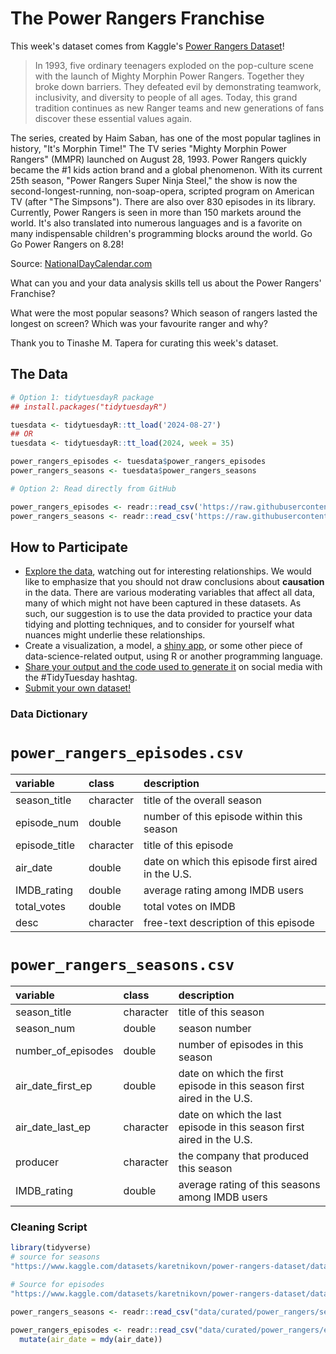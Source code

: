 # The Power Rangers Franchise

This week's dataset comes from Kaggle's [Power Rangers Dataset](https://www.kaggle.com/datasets/karetnikovn/power-rangers-dataset/data)!

> In 1993, five ordinary teenagers exploded on the pop-culture scene with the launch of Mighty Morphin Power Rangers. Together they broke down barriers. They defeated evil by demonstrating teamwork, inclusivity, and diversity to people of all ages. Today, this grand tradition continues as new Ranger teams and new generations of fans discover these essential values again.

The series, created by Haim Saban, has one of the most popular taglines in history, "It's Morphin Time!" The TV series "Mighty Morphin Power Rangers" (MMPR) launched on August 28, 1993. Power Rangers quickly became the #1 kids action brand and a global phenomenon. With its current 25th season, "Power Rangers Super Ninja Steel," the show is now the second-longest-running, non-soap-opera, scripted program on American TV (after "The Simpsons"). There are also over 830 episodes in its library. Currently, Power Rangers is seen in more than 150 markets around the world. It's also translated into numerous languages and is a favorite on many indispensable children's programming blocks around the world. Go Go Power Rangers on 8.28!

Source: [NationalDayCalendar.com](https://www.nationaldaycalendar.com/national-day/national-power-rangers-day-august-28)

What can you and your data analysis skills tell us about the Power Rangers' Franchise?

What were the most popular seasons? Which season of rangers lasted the longest on screen? Which was your favourite ranger and why?

Thank you to Tinashe M. Tapera for curating this week's dataset.

## The Data

```r
# Option 1: tidytuesdayR package 
## install.packages("tidytuesdayR")

tuesdata <- tidytuesdayR::tt_load('2024-08-27')
## OR
tuesdata <- tidytuesdayR::tt_load(2024, week = 35)

power_rangers_episodes <- tuesdata$power_rangers_episodes
power_rangers_seasons <- tuesdata$power_rangers_seasons

# Option 2: Read directly from GitHub

power_rangers_episodes <- readr::read_csv('https://raw.githubusercontent.com/rfordatascience/tidytuesday/main/data/2024/2024-08-27/power_rangers_episodes.csv')
power_rangers_seasons <- readr::read_csv('https://raw.githubusercontent.com/rfordatascience/tidytuesday/main/data/2024/2024-08-27/power_rangers_seasons.csv')
```

## How to Participate

- [Explore the data](https://r4ds.hadley.nz/), watching out for interesting relationships. We would like to emphasize that you should not draw conclusions about **causation** in the data. There are various moderating variables that affect all data, many of which might not have been captured in these datasets. As such, our suggestion is to use the data provided to practice your data tidying and plotting techniques, and to consider for yourself what nuances might underlie these relationships.
- Create a visualization, a model, a [shiny app](https://shiny.posit.co/), or some other piece of data-science-related output, using R or another programming language.
- [Share your output and the code used to generate it](../../../sharing.md) on social media with the #TidyTuesday hashtag.
- [Submit your own dataset!](../../../.github/pr_instructions.md)

### Data Dictionary

# `power_rangers_episodes.csv`

|variable      |class     |description   |
|:-------------|:---------|:-------------|
|season_title  |character |title of the overall season  |
|episode_num   |double    |number of this episode within this season |
|episode_title |character |title of this episode |
|air_date      |double    |date on which this episode first aired in the U.S. |
|IMDB_rating   |double    |average rating among IMDB users |
|total_votes   |double    |total votes on IMDB |
|desc          |character |free-text description of this episode |

# `power_rangers_seasons.csv`

|variable           |class     |description        |
|:------------------|:---------|:------------------|
|season_title       |character |title of this season |
|season_num         |double    |season number |
|number_of_episodes |double    |number of episodes in this season |
|air_date_first_ep  |double    |date on which the first episode in this season first aired in the U.S. |
|air_date_last_ep   |character |date on which the last episode in this season first aired in the U.S. |
|producer           |character |the company that produced this season |
|IMDB_rating        |double    |average rating of this seasons among IMDB users |

### Cleaning Script

```r
library(tidyverse)
# source for seasons
"https://www.kaggle.com/datasets/karetnikovn/power-rangers-dataset/data"

# Source for episodes
"https://www.kaggle.com/datasets/karetnikovn/power-rangers-dataset/data"

power_rangers_seasons <- readr::read_csv("data/curated/power_rangers/seasons.csv")

power_rangers_episodes <- readr::read_csv("data/curated/power_rangers/episodes.csv") %>%
  mutate(air_date = mdy(air_date))
```
